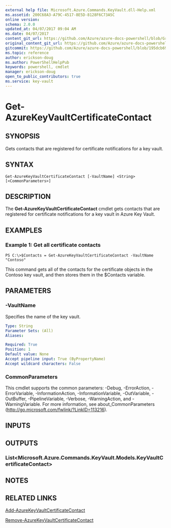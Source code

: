 ```yaml
---
external help file: Microsoft.Azure.Commands.KeyVault.dll-Help.xml
ms.assetid: 200C68A3-A79C-4517-8E5D-8128F6C73A5C
online version:
schema: 2.0.0
updated_at: 04/07/2017 09:04 AM
ms.date: 04/07/2017
content_git_url: https://github.com/Azure/azure-docs-powershell/blob/Graham71305/azureps-cmdlets-docs/ResourceManager/AzureRM.KeyVault/v2.8.0/Get-AzureKeyVaultCertificateContact.md
original_content_git_url: https://github.com/Azure/azure-docs-powershell/blob/Graham71305/azureps-cmdlets-docs/ResourceManager/AzureRM.KeyVault/v2.8.0/Get-AzureKeyVaultCertificateContact.md
gitcommit: https://github.com/Azure/azure-docs-powershell/blob/195dcb690a30a5f2c0ecd5606483862547ef544a
ms.topic: reference
author: erickson-doug
ms.author: PowerShellHelpPub
keywords: powershell, cmdlet
manager: erickson-doug
open_to_public_contributors: true
ms.service: key-vault
---
```


# Get-AzureKeyVaultCertificateContact

## SYNOPSIS
Gets contacts that are registered for certificate notifications for a key vault.

## SYNTAX

```
Get-AzureKeyVaultCertificateContact [-VaultName] <String> [<CommonParameters>]
```

## DESCRIPTION
The **Get-AzureKeyVaultCertificateContact** cmdlet gets contacts that are registered for certificate notifications for a key vault in Azure Key Vault.

## EXAMPLES

### Example 1: Get all certificate contacts
```
PS C:\>$Contacts = Get-AzureKeyVaultCertificateContact -VaultName "Contoso"
```

This command gets all of the contacts for the certificate objects in the Contoso key vault, and then stores them in the $Contacts variable.

## PARAMETERS

### -VaultName
Specifies the name of the key vault.

```yaml
Type: String
Parameter Sets: (All)
Aliases: 

Required: True
Position: 1
Default value: None
Accept pipeline input: True (ByPropertyName)
Accept wildcard characters: False
```

### CommonParameters
This cmdlet supports the common parameters: -Debug, -ErrorAction, -ErrorVariable, -InformationAction, -InformationVariable, -OutVariable, -OutBuffer, -PipelineVariable, -Verbose, -WarningAction, and -WarningVariable. For more information, see about_CommonParameters (http://go.microsoft.com/fwlink/?LinkID=113216).

## INPUTS

## OUTPUTS

### List<Microsoft.Azure.Commands.KeyVault.Models.KeyVaultCertificateContact>

## NOTES

## RELATED LINKS

[Add-AzureKeyVaultCertificateContact](./Add-AzureKeyVaultCertificateContact.md)

[Remove-AzureKeyVaultCertificateContact](./Remove-AzureKeyVaultCertificateContact.md)


